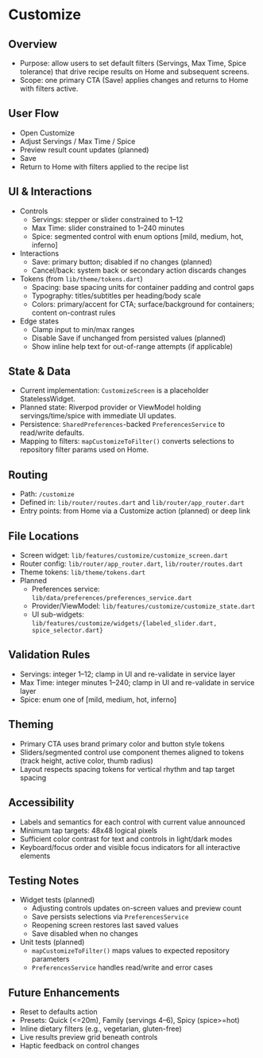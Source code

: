 # Customize

## Overview
- Purpose: allow users to set default filters (Servings, Max Time, Spice tolerance) that drive recipe results on Home and subsequent screens.
- Scope: one primary CTA (Save) applies changes and returns to Home with filters active.

## User Flow
- Open Customize
- Adjust Servings / Max Time / Spice
- Preview result count updates (planned)
- Save
- Return to Home with filters applied to the recipe list

## UI & Interactions
- Controls
  - Servings: stepper or slider constrained to 1–12
  - Max Time: slider constrained to 1–240 minutes
  - Spice: segmented control with enum options [mild, medium, hot, inferno]
- Interactions
  - Save: primary button; disabled if no changes (planned)
  - Cancel/back: system back or secondary action discards changes
- Tokens (from `lib/theme/tokens.dart`)
  - Spacing: base spacing units for container padding and control gaps
  - Typography: titles/subtitles per heading/body scale
  - Colors: primary/accent for CTA; surface/background for containers; content on-contrast rules
- Edge states
  - Clamp input to min/max ranges
  - Disable Save if unchanged from persisted values (planned)
  - Show inline help text for out-of-range attempts (if applicable)

## State & Data
- Current implementation: `CustomizeScreen` is a placeholder StatelessWidget.
- Planned state: Riverpod provider or ViewModel holding servings/time/spice with immediate UI updates.
- Persistence: `SharedPreferences`-backed `PreferencesService` to read/write defaults.
- Mapping to filters: `mapCustomizeToFilter()` converts selections to repository filter params used on Home.

## Routing
- Path: `/customize`
- Defined in: `lib/router/routes.dart` and `lib/router/app_router.dart`
- Entry points: from Home via a Customize action (planned) or deep link

## File Locations
- Screen widget: `lib/features/customize/customize_screen.dart`
- Router config: `lib/router/app_router.dart`, `lib/router/routes.dart`
- Theme tokens: `lib/theme/tokens.dart`
- Planned
  - Preferences service: `lib/data/preferences/preferences_service.dart`
  - Provider/ViewModel: `lib/features/customize/customize_state.dart`
  - UI sub-widgets: `lib/features/customize/widgets/{labeled_slider.dart, spice_selector.dart}`

## Validation Rules
- Servings: integer 1–12; clamp in UI and re-validate in service layer
- Max Time: integer minutes 1–240; clamp in UI and re-validate in service layer
- Spice: enum one of [mild, medium, hot, inferno]

## Theming
- Primary CTA uses brand primary color and button style tokens
- Sliders/segmented control use component themes aligned to tokens (track height, active color, thumb radius)
- Layout respects spacing tokens for vertical rhythm and tap target spacing

## Accessibility
- Labels and semantics for each control with current value announced
- Minimum tap targets: 48x48 logical pixels
- Sufficient color contrast for text and controls in light/dark modes
- Keyboard/focus order and visible focus indicators for all interactive elements

## Testing Notes
- Widget tests (planned)
  - Adjusting controls updates on-screen values and preview count
  - Save persists selections via `PreferencesService`
  - Reopening screen restores last saved values
  - Save disabled when no changes
- Unit tests (planned)
  - `mapCustomizeToFilter()` maps values to expected repository parameters
  - `PreferencesService` handles read/write and error cases

## Future Enhancements
- Reset to defaults action
- Presets: Quick (<=20m), Family (servings 4–6), Spicy (spice>=hot)
- Inline dietary filters (e.g., vegetarian, gluten-free)
- Live results preview grid beneath controls
- Haptic feedback on control changes

